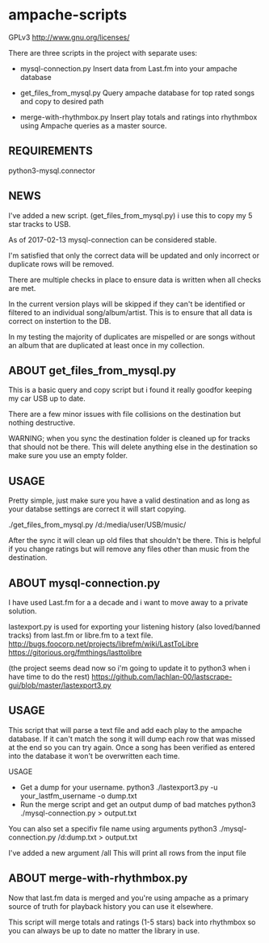 # ampache-scripts
GPLv3 <http://www.gnu.org/licenses/>

There are three scripts in the project with separate uses:
 * mysql-connection.py
     Insert data from Last.fm into your ampache database

 * get_files_from_mysql.py
     Query ampache database for top rated songs and copy
     to desired path

 * merge-with-rhythmbox.py
     Insert play totals and ratings into rhythmbox using
     Ampache queries as a master source.

REQUIREMENTS
------------

python3-mysql.connector


NEWS
----

I've added a new script. (get_files_from_mysql.py) i use this to copy my 5 star tracks to USB.

As of 2017-02-13 mysql-connection can be considered stable.

I'm satisfied that only the correct data will be updated and only incorrect or duplicate rows will be removed.

There are multiple checks in place to ensure data is written when all checks are met.

In the current version plays will be skipped if they can't be identified or filtered to an individual song/album/artist.
This is to ensure that all data is correct on instertion to the DB.

In my testing the majority of duplicates are mispelled or are songs without an album that are duplicated at least once in my collection.


ABOUT get_files_from_mysql.py
-----------------------------
This is a basic query and copy script but i found it really goodfor keeping my car USB up to date.

There are a few minor issues with file collisions on the destination but nothing destructive.

WARNING; when you sync the destination folder is cleaned up for tracks that should not be there.
This will delete anything else in the destination so make sure you use an empty folder.

USAGE
-----
Pretty simple, just make sure you have a valid destination and as long as your databse settings are correct it will start copying.

./get_files_from_mysql.py /d:/media/user/USB/music/

After the sync it will clean up old files that shouldn't be there.
This is helpful if you change ratings but will remove any files other than music from the destination.


ABOUT mysql-connection.py
-------------------------
I have used Last.fm for a a decade and i want to move away to a private solution.

lastexport.py is used for exporting your listening history (also loved/banned tracks) from last.fm or libre.fm to a text file.
http://bugs.foocorp.net/projects/librefm/wiki/LastToLibre
https://gitorious.org/fmthings/lasttolibre

(the project seems dead now so i'm going to update it to python3 when i have time to do the rest)
https://github.com/lachlan-00/lastscrape-gui/blob/master/lastexport3.py


USAGE
-----
This script that will parse a text file and add each play to the ampache database.
If it can't match the song it will dump each row that was missed at the end so you can try again.
Once a song has been verified as entered into the database it won't be overwritten each time.

USAGE
 * Get a dump for your username.
     python3 ./lastexport3.py -u your_lastfm_username -o dump.txt
 * Run the merge script and get an output dump of bad matches
    python3 ./mysql-connection.py > output.txt

You can also set a specifiv file name using arguments
    python3 ./mysql-connection.py /d:dump.txt > output.txt

I've added a new argument /all
This will print all rows from the input file


ABOUT merge-with-rhythmbox.py
-----------------------------
Now that last.fm data is merged and you're using ampache as a primary source of truth for playback history you can use it elsewhere.

This script will merge totals and ratings (1-5 stars) back into rhythmbox so you can always be up to date no matter the library in use.

